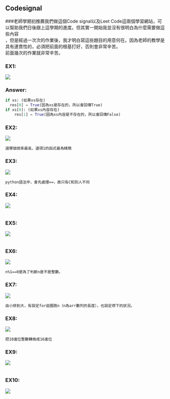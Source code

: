 ## Codesignal
###老師學期初推薦我們做這個Code signal以及Leet Code這兩個學習網站，可以幫助我們日後跟上這學期的進度。但其實一開始我並沒有很明白為什麼需要做這些內容</br>
，但是經過一次次的作業後，我才明白寫這些題目的用意何在。因為老師的教學是具有連貫性的，必須把前面的根基打好，否則會非常辛苦。</br>
前面幾次的作業就非常辛苦。

### EX1:
![](https://github.com/ChouHsinTe1010/DSA2019/blob/master/picture/codesignal%20No1.png)
### Answer:
```python
if xs: (如果xs存在)
  res[0] = True(因為xs是存在的，所以會回傳True)
if xs[0]: (如果xs內容存在)
    res[1] = True(因為xs內容是不存在的，所以會回傳False)
```
### EX2:
![](https://github.com/ChouHsinTe1010/DSA2019/blob/master/picture/codesignal%20No2.png)
```
選哪個效率最高，選項1的函式最為精簡
```
### EX3:
![](https://github.com/ChouHsinTe1010/DSA2019/blob/master/picture/codesignal%20No3.png)
```
python語法中，會先處理==，故只有C和別人不同
```
### EX4:
![](https://github.com/ChouHsinTe1010/DSA2019/blob/master/picture/codesignal%20No4.png)
```

```
### EX5:
![](https://github.com/ChouHsinTe1010/DSA2019/blob/master/picture/codesignal%20No5.png)
```

```
### EX6:
![](https://github.com/ChouHsinTe1010/DSA2019/blob/master/picture/codesignal%20No6.png)
```
n%1==0是為了判斷n是不是整數。
```
### EX7:
![](https://github.com/ChouHsinTe1010/DSA2019/blob/master/picture/codesignal%20No7.png)
```題目要求如何操作排序一個arr</br>
由小排到大，有設定for迴圈跑n（n為arr數列的長度），也設定停下的狀況。
```
### EX8:
![](https://github.com/ChouHsinTe1010/DSA2019/blob/master/picture/codesignal%20No8.png)
```
把10進位整數轉換成16進位
```
### EX9:
![](https://github.com/ChouHsinTe1010/DSA2019/blob/master/picture/codesignal%20No9.png)
```

```
### EX10:
![](https://github.com/ChouHsinTe1010/DSA2019/blob/master/picture/codesignal%20No10.png)
```

```
